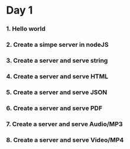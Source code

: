# Day 1

### 1. Hello world

### 2. Create a simpe server in nodeJS

### 3. Create a server and serve string

### 4. Create a server and serve HTML

### 5. Create a server and serve JSON

### 6. Create a server and serve PDF

### 7. Create a server and serve Audio/MP3

### 8. Create a server and serve Video/MP4